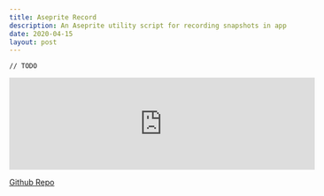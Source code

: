 ```yaml
---
title: Aseprite Record
description: An Aseprite utility script for recording snapshots in app to build pixel art time lapses.
date: 2020-04-15
layout: post
---
```


`// TODO`

<iframe src="https://itch.io/embed/583873?linkback=true&amp;bg_color=f9f9f9&amp;fg_color=1C1D1E&amp;link_color=1C1D1E&amp;border_color=f9f9f9" width="552" height="167" frameborder="0"><a href="https://sprngr.itch.io/aseprite-record">Record for Aseprite by sprngr</a></iframe>

[Github Repo](https://github.com/sprngr/aseprite-record)
